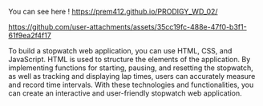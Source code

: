 You can see here ! https://prem412.github.io/PRODIGY_WD_02/



https://github.com/user-attachments/assets/35cc19fc-488e-47f0-b3f1-61f9ea2f4f17


To build a stopwatch web application, you can use HTML, CSS, and JavaScript. HTML is used to structure the elements of the application. By implementing functions for starting, pausing, and resetting the stopwatch, as well as tracking and displaying lap times, users can accurately measure and record time intervals. With these technologies and functionalities, you can create an interactive and user-friendly stopwatch web application.






